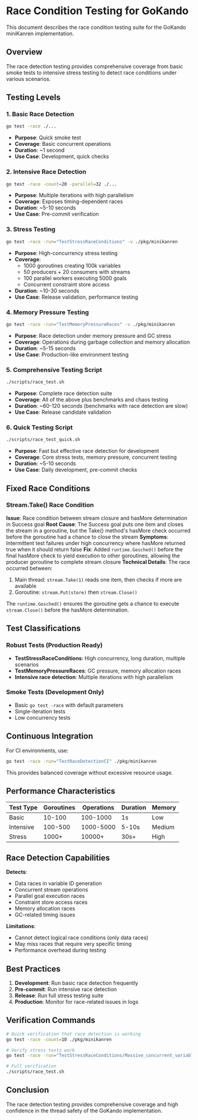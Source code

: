 # Race Condition Testing for GoKando

This document describes the race condition testing suite for the GoKando miniKanren implementation.

## Overview

The race detection testing provides comprehensive coverage from basic smoke tests to intensive stress testing to detect race conditions under various scenarios.

## Testing Levels

### 1. Basic Race Detection
```bash
go test -race ./...
```
- **Purpose**: Quick smoke test
- **Coverage**: Basic concurrent operations
- **Duration**: ~1 second
- **Use Case**: Development, quick checks

### 2. Intensive Race Detection
```bash
go test -race -count=20 -parallel=32 ./...
```
- **Purpose**: Multiple iterations with high parallelism
- **Coverage**: Exposes timing-dependent races
- **Duration**: ~5-10 seconds
- **Use Case**: Pre-commit verification

### 3. Stress Testing
```bash
go test -race -run="TestStressRaceConditions" -v ./pkg/minikanren
```
- **Purpose**: High-concurrency stress testing
- **Coverage**: 
  - 1000 goroutines creating 100k variables
  - 50 producers + 20 consumers with streams
  - 100 parallel workers executing 5000 goals
  - Concurrent constraint store access
- **Duration**: ~10-30 seconds
- **Use Case**: Release validation, performance testing

### 4. Memory Pressure Testing
```bash
go test -race -run="TestMemoryPressureRaces" -v ./pkg/minikanren
```
- **Purpose**: Race detection under memory pressure and GC stress
- **Coverage**: Operations during garbage collection and memory allocation
- **Duration**: ~5-15 seconds
- **Use Case**: Production-like environment testing

### 5. Comprehensive Testing Script
```bash
./scripts/race_test.sh
```
- **Purpose**: Complete race detection suite
- **Coverage**: All of the above plus benchmarks and chaos testing
- **Duration**: ~60-120 seconds (benchmarks with race detection are slow)
- **Use Case**: Release candidate validation

### 6. Quick Testing Script
```bash
./scripts/race_test_quick.sh
```
- **Purpose**: Fast but effective race detection for development
- **Coverage**: Core stress tests, memory pressure, concurrent testing
- **Duration**: ~5-10 seconds
- **Use Case**: Daily development, pre-commit checks

## Fixed Race Conditions

### Stream.Take() Race Condition
**Issue**: Race condition between stream closure and hasMore determination in Success goal
**Root Cause**: The Success goal puts one item and closes the stream in a goroutine, but the Take() method's hasMore check occurred before the goroutine had a chance to close the stream
**Symptoms**: Intermittent test failures under high concurrency where hasMore returned true when it should return false
**Fix**: Added `runtime.Gosched()` before the final hasMore check to yield execution to other goroutines, allowing the producer goroutine to complete stream closure
**Technical Details**: The race occurred between:
  1. Main thread: `stream.Take(1)` reads one item, then checks if more are available
  2. Goroutine: `stream.Put(store)` then `stream.Close()` 
  
  The `runtime.Gosched()` ensures the goroutine gets a chance to execute `stream.Close()` before the hasMore determination.

## Test Classifications

### Robust Tests (Production Ready)
- **TestStressRaceConditions**: High concurrency, long duration, multiple scenarios
- **TestMemoryPressureRaces**: GC pressure, memory allocation races
- **Intensive race detection**: Multiple iterations with high parallelism

### Smoke Tests (Development Only)
- Basic `go test -race` with default parameters
- Single-iteration tests
- Low concurrency tests

## Continuous Integration

For CI environments, use:
```bash
go test -race -run="TestRaceDetectionCI" ./pkg/minikanren
```

This provides balanced coverage without excessive resource usage.

## Performance Characteristics

| Test Type | Goroutines | Operations | Duration | Memory |
|-----------|------------|------------|----------|--------|
| Basic | 10-100 | 100-1000 | 1s | Low |
| Intensive | 100-500 | 1000-5000 | 5-10s | Medium |
| Stress | 1000+ | 10000+ | 30s+ | High |

## Race Detection Capabilities

**Detects**:
- Data races in variable ID generation
- Concurrent stream operations
- Parallel goal execution races
- Constraint store access races
- Memory allocation races
- GC-related timing issues

**Limitations**:
- Cannot detect logical race conditions (only data races)
- May miss races that require very specific timing
- Performance overhead during testing

## Best Practices

1. **Development**: Run basic race detection frequently
2. **Pre-commit**: Run intensive race detection
3. **Release**: Run full stress testing suite
4. **Production**: Monitor for race-related issues in logs

## Verification Commands

```bash
# Quick verification that race detection is working
go test -race -count=10 ./pkg/minikanren

# Verify stress tests work
go test -race -run="TestStressRaceConditions/Massive_concurrent_variable_creation" -v ./pkg/minikanren

# Full verification
./scripts/race_test.sh
```

## Conclusion

The race detection testing provides comprehensive coverage and high confidence in the thread safety of the GoKando implementation.